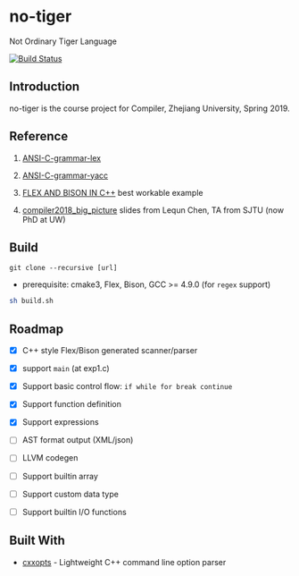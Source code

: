 # no-tiger
Not Ordinary Tiger Language 

[![Build Status](https://travis-ci.com/TH3CHARLie/no-tiger.svg?branch=master)](https://travis-ci.com/TH3CHARLie/no-tiger)

## Introduction

no-tiger is the course project for Compiler, Zhejiang University, Spring 2019.

## Reference

1. [ANSI-C-grammar-lex](http://www.quut.com/c/ANSI-C-grammar-l-2011.html)

2. [ANSI-C-grammar-yacc](http://www.quut.com/c/ANSI-C-grammar-y-2011.html)

3. [FLEX AND BISON IN C++](http://www.jonathanbeard.io/tutorials/FlexBisonC++) best workable example

4. [compiler2018_big_picture](https://acm.sjtu.edu.cn/w/images/b/b5/Compiler2018_big_picture.pdf) slides from Lequn Chen, TA from SJTU (now PhD at UW)

## Build
```
git clone --recursive [url]
```

- prerequisite: cmake3, Flex, Bison, GCC >= 4.9.0 (for `regex` support)

```bash
sh build.sh
```

## Roadmap

- [x] C++ style Flex/Bison generated scanner/parser

- [x] support `main` (at exp1.c)

- [x] Support basic control flow: ```if while for break continue ```

- [x] Support function definition

- [x] Support expressions

- [ ] AST format output (XML/json)

- [ ] LLVM codegen

- [ ] Support builtin array

- [ ] Support custom data type

- [ ] Support builtin I/O functions


## Built With

- [cxxopts](https://github.com/jarro2783/cxxopts) - Lightweight C++ command line option parser
